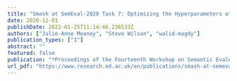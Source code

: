```yaml
---
title: "Smash at SemEval-2020 Task 7: Optimizing the Hyperparameters of ERNIE 2.0 for Humor Ranking and Rating"
date: 2020-12-01
publishDate: 2022-01-25T11:14:46.236533Z
authors: ["Julie-Anne Meaney", "Steve Wilson", "walid-magdy"]
publication_types: ["1"]
abstract: ""
featured: false
publication: "*Proceedings of the Fourteenth Workshop on Semantic Evaluation*"
url_pdf: "https://www.research.ed.ac.uk/en/publications/smash-at-semeval-2020-task-7-optimizing-the-hyperparameters-of-er"
---
```


